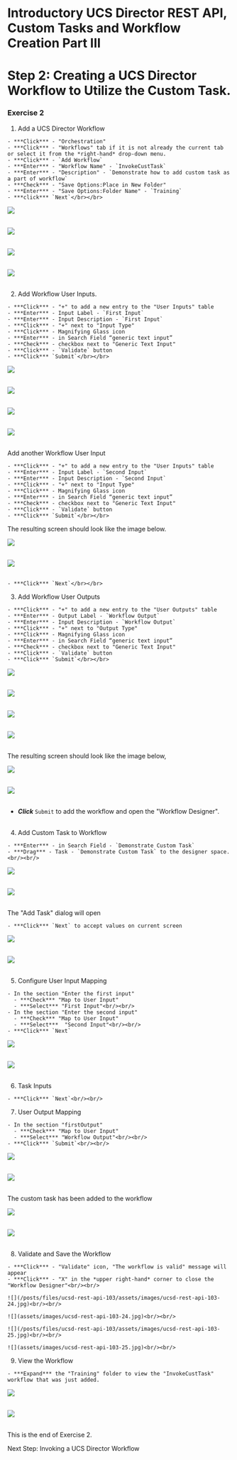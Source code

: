 # Introductory UCS Director REST API, Custom Tasks and Workflow Creation Part III

# Step 2: Creating a UCS Director Workflow to Utilize the Custom Task.

### Exercise 2

  1. Add a UCS Director Workflow

    - ***Click*** - "Orchestration"
    - ***Click*** - "Workflows" tab if it is not already the current tab or select it from the *right-hand* drop-down menu.
    - ***Click*** - `Add Workflow`
    - ***Enter*** - "Workflow Name" - `InvokeCustTask`
    - ***Enter*** - "Description" - `Demonstrate how to add custom task as a part of workflow`
    - ***Check*** - "Save Options:Place in New Folder"
    - ***Enter*** - "Save Options:Folder Name" - `Training`
    - ***click*** `Next`</br></br>

  ![](/posts/files/ucsd-rest-api-103/assets/images/ucsd-rest-api-103-11.jpg)<br/><br/>

  ![](assets/images/ucsd-rest-api-103-11.jpg)<br/><br/>

  ![](/posts/files/ucsd-rest-api-103/assets/images/ucsd-rest-api-103-12.jpg)<br/><br/>

  ![](assets/images/ucsd-rest-api-103-12.jpg)<br/><br/>

  2. Add Workflow User Inputs.

    - ***Click*** - "+" to add a new entry to the "User Inputs" table
    - ***Enter*** - Input Label - `First Input`
    - ***Enter*** - Input Description - `First Input`
    - ***Click*** - "+" next to "Input Type"
    - ***Click*** - Magnifying Glass icon
    - ***Enter*** - in Search Field “generic text input”
    - ***Check*** - checkbox next to "Generic Text Input"
    - ***Click*** - `Validate` button
    - ***Click*** `Submit`</br></br>

  ![](/posts/files/ucsd-rest-api-103/assets/images/ucsd-rest-api-103-13.jpg)<br/><br/>

  ![](assets/images/ucsd-rest-api-103-13.jpg)<br/><br/>

  ![](/posts/files/ucsd-rest-api-103/assets/images/ucsd-rest-api-103-14.jpg)<br/><br/>

  ![](assets/images/ucsd-rest-api-103-14.jpg)<br/><br/>

  Add another Workflow User Input

    - ***Click*** - "+" to add a new entry to the "User Inputs" table
    - ***Enter*** - Input Label - `Second Input`
    - ***Enter*** - Input Description - `Second Input`
    - ***Click*** - "+" next to "Input Type"
    - ***Click*** - Magnifying Glass icon
    - ***Enter*** - in Search Field “generic text input”
    - ***Check*** - checkbox next to "Generic Text Input"
    - ***Click*** - `Validate` button
    - ***Click*** `Submit`</br></br>

  The resulting screen should look like the image below.

  ![](/posts/files/ucsd-rest-api-103/assets/images/ucsd-rest-api-103-15.jpg)<br/><br/>

  ![](assets/images/ucsd-rest-api-103-15.jpg)<br/><br/>

    - ***Click*** `Next`</br></br>

  3. Add Workflow User Outputs

    - ***Click*** - "+" to add a new entry to the "User Outputs" table
    - ***Enter*** - Output Label - `Workflow Output`
    - ***Enter*** - Input Description - `Workflow Output`
    - ***Click*** - "+" next to "Output Type"
    - ***Click*** - Magnifying Glass icon
    - ***Enter*** - in Search Field “generic text input”
    - ***Check*** - checkbox next to "Generic Text Input"
    - ***Click*** - `Validate` button
    - ***Click*** `Submit`</br></br>

  ![](/posts/files/ucsd-rest-api-103/assets/images/ucsd-rest-api-103-16.jpg)<br/><br/>

  ![](assets/images/ucsd-rest-api-103-16.jpg)<br/><br/>

  ![](/posts/files/ucsd-rest-api-103/assets/images/ucsd-rest-api-103-17.jpg)<br/><br/>

  ![](assets/images/ucsd-rest-api-103-17.jpg)<br/><br/>

  The resulting screen should look like the image below,

  ![](/posts/files/ucsd-rest-api-103/assets/images/ucsd-rest-api-103-18.jpg)<br/><br/>

  ![](assets/images/ucsd-rest-api-103-18.jpg)<br/><br/>

   - ***Click*** `Submit` to add the workflow and open the "Workflow Designer".<br/><br/>

  4. Add Custom Task to Workflow

    - ***Enter*** - in Search Field - `Demonstrate Custom Task`
    - ***Drag*** - Task - `Demonstrate Custom Task` to the designer space.<br/><br/>

  ![](/posts/files/ucsd-rest-api-103/assets/images/ucsd-rest-api-103-19.jpg)<br/><br/>

  ![](assets/images/ucsd-rest-api-103-19.jpg)<br/><br/>

  The "Add Task" dialog will open

    - ***Click*** `Next` to accept values on current screen

  ![](/posts/files/ucsd-rest-api-103/assets/images/ucsd-rest-api-103-20.jpg)<br/><br/>

  ![](assets/images/ucsd-rest-api-103-20.jpg)<br/><br/>

  5. Configure User Input Mapping

    - In the section "Enter the first input"
      - ***Check*** "Map to User Input"
      - ***Select*** "First Input"<br/><br/>
    - In the section "Enter the second input"
      - ***Check*** "Map to User Input"
      - ***Select***  "Second Input"<br/><br/>
    - ***Click*** `Next`

  ![](/posts/files/ucsd-rest-api-103/assets/images/ucsd-rest-api-103-21.jpg)<br/><br/>

  ![](assets/images/ucsd-rest-api-103-21.jpg)<br/><br/>

  6. Task Inputs

    - ***Click*** `Next`<br/><br/>

  7. User Output Mapping

    - In the section "firstOutput"
      - ***Check*** "Map to User Input"
      - ***Select*** "Workflow Output"<br/><br/>
    - ***Click*** `Submit`<br/><br/>

  ![](/posts/files/ucsd-rest-api-103/assets/images/ucsd-rest-api-103-22.jpg)<br/><br/>

  ![](assets/images/ucsd-rest-api-103-22.jpg)<br/><br/>

  The custom task has been added to the workflow

  ![](/posts/files/ucsd-rest-api-103/assets/images/ucsd-rest-api-103-23.jpg)<br/><br/>

  ![](assets/images/ucsd-rest-api-103-23.jpg)<br/><br/>

  8. Validate and Save the Workflow

    - ***Click*** - "Validate" icon, "The workflow is valid" message will appear
    - ***Click*** - "X" in the *upper right-hand* corner to close the "Workflow Designer"<br/><br/>

    ![](/posts/files/ucsd-rest-api-103/assets/images/ucsd-rest-api-103-24.jpg)<br/><br/>

    ![](assets/images/ucsd-rest-api-103-24.jpg)<br/><br/>

    ![](/posts/files/ucsd-rest-api-103/assets/images/ucsd-rest-api-103-25.jpg)<br/><br/>

    ![](assets/images/ucsd-rest-api-103-25.jpg)<br/><br/>

  9. View the Workflow

    - ***Expand*** the "Training" folder to view the "InvokeCustTask" workflow that was just added.

  ![](/posts/files/ucsd-rest-api-103/assets/images/ucsd-rest-api-103-26.jpg)<br/><br/>

  ![](assets/images/ucsd-rest-api-103-26.jpg)<br/><br/>

  This is the end of Exercise 2.

Next Step: Invoking a UCS Director Workflow
